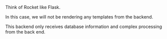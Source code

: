 Think of Rocket like Flask.

In this case, we will not be rendering any templates from the backend.

This backend only receives database information and complex processing from the back end.
